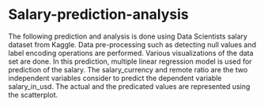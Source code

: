 # Salary-prediction-analysis
The following prediction and analysis is done using Data Scientists salary dataset from Kaggle. Data pre-processing such as detecting null values and label encoding operations are performed. Various visualizations of the data set are done. In this prediction, multiple linear regression model is used for prediction of the salary. The salary_currency and remote ratio are the two independent variables consider to predict the dependent variable salary_in_usd. The actual and the predicated values are represented using the scatterplot.
